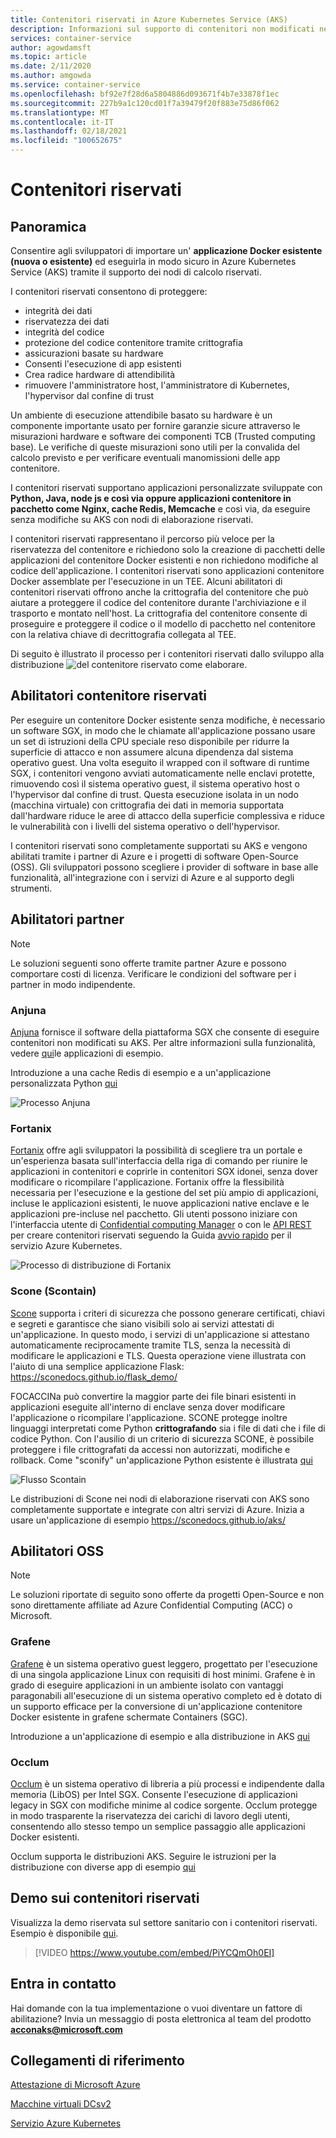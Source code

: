 ```yaml
---
title: Contenitori riservati in Azure Kubernetes Service (AKS)
description: Informazioni sul supporto di contenitori non modificati nei contenitori riservati.
services: container-service
author: agowdamsft
ms.topic: article
ms.date: 2/11/2020
ms.author: amgowda
ms.service: container-service
ms.openlocfilehash: bf92e7f28d6a5804886d093671f4b7e33878f1ec
ms.sourcegitcommit: 227b9a1c120cd01f7a39479f20f883e75d86f062
ms.translationtype: MT
ms.contentlocale: it-IT
ms.lasthandoff: 02/18/2021
ms.locfileid: "100652675"
---
```

# <a name="confidential-containers"></a>Contenitori riservati

## <a name="overview"></a>Panoramica

Consentire agli sviluppatori di importare un' **applicazione Docker esistente (nuova o esistente)** ed eseguirla in modo sicuro in Azure Kubernetes Service (AKS) tramite il supporto dei nodi di calcolo riservati.

I contenitori riservati consentono di proteggere:

- integrità dei dati 
- riservatezza dei dati
- integrità del codice
- protezione del codice contenitore tramite crittografia
- assicurazioni basate su hardware
- Consenti l'esecuzione di app esistenti
- Crea radice hardware di attendibilità
- rimuovere l'amministratore host, l'amministratore di Kubernetes, l'hypervisor dal confine di trust

Un ambiente di esecuzione attendibile basato su hardware è un componente importante usato per fornire garanzie sicure attraverso le misurazioni hardware e software dei componenti TCB (Trusted computing base). Le verifiche di queste misurazioni sono utili per la convalida del calcolo previsto e per verificare eventuali manomissioni delle app contenitore.

I contenitori riservati supportano applicazioni personalizzate sviluppate con **Python, Java, node js e così via oppure applicazioni contenitore in pacchetto come Nginx, cache Redis, Memcache** e così via, da eseguire senza modifiche su AKS con nodi di elaborazione riservati.

I contenitori riservati rappresentano il percorso più veloce per la riservatezza del contenitore e richiedono solo la creazione di pacchetti delle applicazioni del contenitore Docker esistenti e non richiedono modifiche al codice dell'applicazione. I contenitori riservati sono applicazioni contenitore Docker assemblate per l'esecuzione in un TEE. Alcuni abilitatori di contenitori riservati offrono anche la crittografia del contenitore che può aiutare a proteggere il codice del contenitore durante l'archiviazione e il trasporto e montato nell'host. La crittografia del contenitore consente di proseguire e proteggere il codice o il modello di pacchetto nel contenitore con la relativa chiave di decrittografia collegata al TEE.

Di seguito è illustrato il processo per i contenitori riservati dallo sviluppo alla distribuzione ![ del contenitore riservato come elaborare.](./media/confidential-containers/how-to-confidential-container.png)

## <a name="confidential-container-enablers"></a>Abilitatori contenitore riservati
Per eseguire un contenitore Docker esistente senza modifiche, è necessario un software SGX, in modo che le chiamate all'applicazione possano usare un set di istruzioni della CPU speciale reso disponibile per ridurre la superficie di attacco e non assumere alcuna dipendenza dal sistema operativo guest. Una volta eseguito il wrapped con il software di runtime SGX, i contenitori vengono avviati automaticamente nelle enclavi protette, rimuovendo così il sistema operativo guest, il sistema operativo host o l'hypervisor dal confine di trust. Questa esecuzione isolata in un nodo (macchina virtuale) con crittografia dei dati in memoria supportata dall'hardware riduce le aree di attacco della superficie complessiva e riduce le vulnerabilità con i livelli del sistema operativo o dell'hypervisor.

I contenitori riservati sono completamente supportati su AKS e vengono abilitati tramite i partner di Azure e i progetti di software Open-Source (OSS). Gli sviluppatori possono scegliere i provider di software in base alle funzionalità, all'integrazione con i servizi di Azure e al supporto degli strumenti.

## <a name="partner-enablers"></a>Abilitatori partner
> [!NOTE]
> Le soluzioni seguenti sono offerte tramite partner Azure e possono comportare costi di licenza. Verificare le condizioni del software per i partner in modo indipendente. 

### <a name="anjuna"></a>Anjuna

[Anjuna](https://www.anjuna.io/) fornisce il software della piattaforma SGX che consente di eseguire contenitori non modificati su AKS. Per altre informazioni sulla funzionalità, vedere [qui](https://www.anjuna.io/microsoft-azure-confidential-computing-aks-lp)le applicazioni di esempio.

Introduzione a una cache Redis di esempio e a un'applicazione personalizzata Python [qui](https://www.anjuna.io/microsoft-azure-confidential-computing-aks-lp)

![Processo Anjuna](./media/confidential-containers/anjuna-process-flow.png)

### <a name="fortanix"></a>Fortanix

[Fortanix](https://www.fortanix.com/) offre agli sviluppatori la possibilità di scegliere tra un portale e un'esperienza basata sull'interfaccia della riga di comando per riunire le applicazioni in contenitori e coprirle in contenitori SGX idonei, senza dover modificare o ricompilare l'applicazione. Fortanix offre la flessibilità necessaria per l'esecuzione e la gestione del set più ampio di applicazioni, incluse le applicazioni esistenti, le nuove applicazioni native enclave e le applicazioni pre-incluse nel pacchetto. Gli utenti possono iniziare con l'interfaccia utente di [Confidential computing Manager](https://em.fortanix.com/) o con le [API REST](https://www.fortanix.com/api/em/) per creare contenitori riservati seguendo la Guida [avvio rapido](https://support.fortanix.com/hc/en-us/articles/360049658291-Fortanix-Confidential-Container-on-Azure-Kubernetes-Service) per il servizio Azure Kubernetes.

![Processo di distribuzione di Fortanix](./media/confidential-containers/fortanix-confidential-containers-flow.png)

### <a name="scone-scontain"></a>Scone (Scontain)

[Scone](https://scontain.com/index.html?lang=en) supporta i criteri di sicurezza che possono generare certificati, chiavi e segreti e garantisce che siano visibili solo ai servizi attestati di un'applicazione. In questo modo, i servizi di un'applicazione si attestano automaticamente reciprocamente tramite TLS, senza la necessità di modificare le applicazioni e TLS. Questa operazione viene illustrata con l'aiuto di una semplice applicazione Flask: https://sconedocs.github.io/flask_demo/  

FOCACCINa può convertire la maggior parte dei file binari esistenti in applicazioni eseguite all'interno di enclave senza dover modificare l'applicazione o ricompilare l'applicazione. SCONE protegge inoltre linguaggi interpretati come Python **crittografando** sia i file di dati che i file di codice Python. Con l'ausilio di un criterio di sicurezza SCONE, è possibile proteggere i file crittografati da accessi non autorizzati, modifiche e rollback. Come "sconify" un'applicazione Python esistente è illustrata [qui](https://sconedocs.github.io/sconify_image/)

![Flusso Scontain](./media/confidential-containers/scone-workflow.png)

Le distribuzioni di Scone nei nodi di elaborazione riservati con AKS sono completamente supportate e integrate con altri servizi di Azure. Inizia a usare un'applicazione di esempio https://sconedocs.github.io/aks/


## <a name="oss-enablers"></a>Abilitatori OSS 
> [!NOTE]
> Le soluzioni riportate di seguito sono offerte da progetti Open-Source e non sono direttamente affiliate ad Azure Confidential Computing (ACC) o Microsoft.  

### <a name="graphene"></a>Grafene

[Grafene](https://grapheneproject.io/) è un sistema operativo guest leggero, progettato per l'esecuzione di una singola applicazione Linux con requisiti di host minimi. Grafene è in grado di eseguire applicazioni in un ambiente isolato con vantaggi paragonabili all'esecuzione di un sistema operativo completo ed è dotato di un supporto efficace per la conversione di un'applicazione contenitore Docker esistente in grafene schermate Containers (SGC).

Introduzione a un'applicazione di esempio e alla distribuzione in AKS [qui](https://graphene.readthedocs.io/en/latest/cloud-deployment.html#azure-kubernetes-service-aks)

### <a name="occlum"></a>Occlum
[Occlum](https://occlum.io/) è un sistema operativo di libreria a più processi e indipendente dalla memoria (LibOS) per Intel SGX. Consente l'esecuzione di applicazioni legacy in SGX con modifiche minime al codice sorgente. Occlum protegge in modo trasparente la riservatezza dei carichi di lavoro degli utenti, consentendo allo stesso tempo un semplice passaggio alle applicazioni Docker esistenti.

Occlum supporta le distribuzioni AKS. Seguire le istruzioni per la distribuzione con diverse app di esempio [qui](https://github.com/occlum/occlum/blob/master/docs/azure_aks_deployment_guide.md)


## <a name="confidential-containers-demo"></a>Demo sui contenitori riservati
Visualizza la demo riservata sul settore sanitario con i contenitori riservati. Esempio è disponibile [qui](https://docs.microsoft.com/azure/architecture/example-scenario/confidential/healthcare-inference). 

> [!VIDEO https://www.youtube.com/embed/PiYCQmOh0EI]


## <a name="get-in-touch"></a>Entra in contatto

Hai domande con la tua implementazione o vuoi diventare un fattore di abilitazione? Invia un messaggio di posta elettronica al team del prodotto **acconaks@microsoft.com**

## <a name="reference-links"></a>Collegamenti di riferimento

[Attestazione di Microsoft Azure](../attestation/overview.md)

[Macchine virtuali DCsv2](virtual-machine-solutions.md)

[Servizio Azure Kubernetes](../aks/intro-kubernetes.md)
